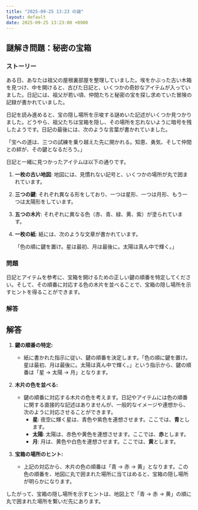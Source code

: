 ```yaml
---
title: "2025-09-25 13:23 の謎"
layout: default
date: 2025-09-25 13:23:00 +0900
---
```

## 謎解き問題：秘密の宝箱

### ストーリー

ある日、あなたは祖父の屋根裏部屋を整理していました。埃をかぶった古い木箱を見つけ、中を開けると、古びた日記と、いくつかの奇妙なアイテムが入っていました。日記には、祖父が若い頃、仲間たちと秘密の宝を探し求めていた冒険の記録が書かれていました。

日記を読み進めると、宝の隠し場所を示唆する謎めいた記述がいくつか見つかりました。どうやら、祖父たちは宝箱を隠し、その場所を忘れないように暗号を残したようです。日記の最後には、次のような言葉が書かれていました。

「宝への道は、三つの試練を乗り越えた先に開かれる。知恵、勇気、そして仲間との絆が、その鍵となるだろう。」

日記と一緒に見つかったアイテムは以下の通りです。

1.  **一枚の古い地図**: 地図には、見慣れない記号と、いくつかの場所が丸で囲まれています。
2.  **三つの鍵**: それぞれ異なる形をしており、一つは星形、一つは月形、もう一つは太陽形をしています。
3.  **五つの木片**: それぞれに異なる色（赤、青、緑、黄、紫）が塗られています。
4.  **一枚の紙**: 紙には、次のような文章が書かれています。

    「色の順に鍵を置け。星は最初、月は最後に。太陽は真ん中で輝く。」

### 問題

日記とアイテムを参考に、宝箱を開けるための正しい鍵の順番を特定してください。そして、その順番に対応する色の木片を並べることで、宝箱の隠し場所を示すヒントを得ることができます。

### 解答

## 解答

1.  **鍵の順番の特定:**
    *   紙に書かれた指示に従い、鍵の順番を決定します。「色の順に鍵を置け。星は最初、月は最後に。太陽は真ん中で輝く。」という指示から、鍵の順番は「星 → 太陽 → 月」となります。

2.  **木片の色を並べる:**
    *   鍵の順番に対応する木片の色を考えます。日記やアイテムには色の順番に関する直接的な記述はありませんが、一般的なイメージや連想から、次のように対応させることができます。
        *   **星**: 夜空に輝く星は、青色や紫色を連想させます。ここでは、**青**とします。
        *   **太陽**: 太陽は、赤色や黄色を連想させます。ここでは、**赤**とします。
        *   **月**: 月は、黄色や白色を連想させます。ここでは、**黄**とします。

3.  **宝箱の場所のヒント:**
    *   上記の対応から、木片の色の順番は「青 → 赤 → 黄」となります。この色の順番を、地図に丸で囲まれた場所に当てはめると、宝箱の隠し場所が明らかになります。

したがって、宝箱の隠し場所を示すヒントは、地図上で「青 → 赤 → 黄」の順に丸で囲まれた場所を繋いだ先にあります。
